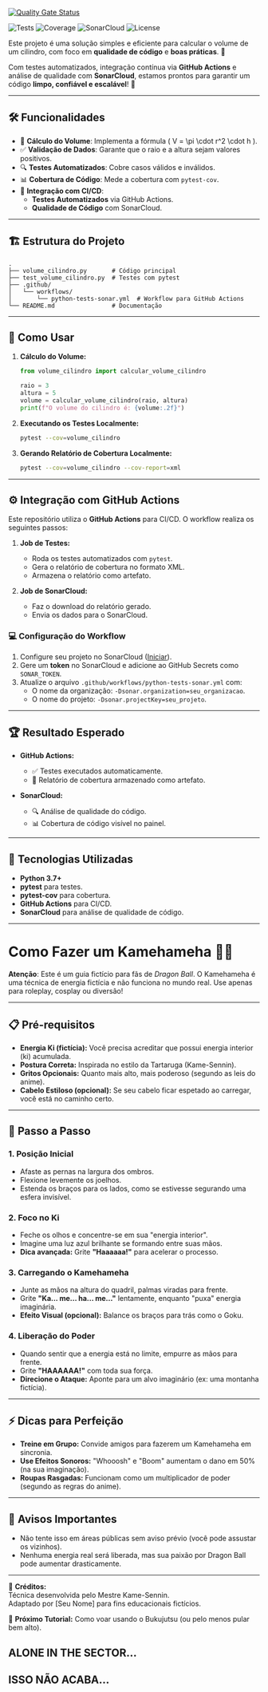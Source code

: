 [![Quality Gate Status](https://sonarcloud.io/api/project_badges/measure?project=paulossjunior_calculovolume&metric=alert_status)](https://sonarcloud.io/summary/new_code?id=paulossjunior_calculovolume)


![Tests](https://img.shields.io/github/actions/workflow/status/paulossjunior/calculovolume/python-tests-sonar.yml?label=Tests&logo=github)
![Coverage](https://img.shields.io/badge/Coverage-100%25-brightgreen?logo=codecov)
![SonarCloud](https://img.shields.io/badge/SonarCloud-Passing-brightgreen?logo=sonarcloud)
![License](https://img.shields.io/badge/License-MIT-blue)

Este projeto é uma solução simples e eficiente para calcular o volume de um cilindro, com foco em **qualidade de código** e **boas práticas**. 🎯

Com testes automatizados, integração contínua via **GitHub Actions** e análise de qualidade com **SonarCloud**, estamos prontos para garantir um código **limpo, confiável e escalável**! 🚀

---

## 🛠️ Funcionalidades

- 📐 **Cálculo do Volume**: Implementa a fórmula \( V = \pi \cdot r^2 \cdot h \).
- ✅ **Validação de Dados**: Garante que o raio e a altura sejam valores positivos.
- 🔍 **Testes Automatizados**: Cobre casos válidos e inválidos.
- 📊 **Cobertura de Código**: Mede a cobertura com `pytest-cov`.
- 🤖 **Integração com CI/CD**:
  - **Testes Automatizados** via GitHub Actions.
  - **Qualidade de Código** com SonarCloud.

---

## 🏗️ Estrutura do Projeto

```
.
├── volume_cilindro.py       # Código principal
├── test_volume_cilindro.py  # Testes com pytest
├── .github/
│   └── workflows/
│       └── python-tests-sonar.yml  # Workflow para GitHub Actions
└── README.md                # Documentação
```

---

## 🧩 Como Usar

1. **Cálculo do Volume:**

   ```python
   from volume_cilindro import calcular_volume_cilindro

   raio = 3
   altura = 5
   volume = calcular_volume_cilindro(raio, altura)
   print(f"O volume do cilindro é: {volume:.2f}")
   ```

2. **Executando os Testes Localmente:**

   ```bash
   pytest --cov=volume_cilindro
   ```

3. **Gerando Relatório de Cobertura Localmente:**

   ```bash
   pytest --cov=volume_cilindro --cov-report=xml
   ```

---

## ⚙️ Integração com GitHub Actions

Este repositório utiliza o **GitHub Actions** para CI/CD. O workflow realiza os seguintes passos:

1. **Job de Testes:**
   - Roda os testes automatizados com `pytest`.
   - Gera o relatório de cobertura no formato XML.
   - Armazena o relatório como artefato.

2. **Job de SonarCloud:**
   - Faz o download do relatório gerado.
   - Envia os dados para o SonarCloud.

### 💻 Configuração do Workflow

1. Configure seu projeto no SonarCloud ([Iniciar](https://sonarcloud.io/)).
2. Gere um **token** no SonarCloud e adicione ao GitHub Secrets como `SONAR_TOKEN`.
3. Atualize o arquivo `.github/workflows/python-tests-sonar.yml` com:
   - O nome da organização: `-Dsonar.organization=seu_organizacao`.
   - O nome do projeto: `-Dsonar.projectKey=seu_projeto`.

---

## 🏆 Resultado Esperado

- **GitHub Actions:** 
  - ✅ Testes executados automaticamente.
  - 📂 Relatório de cobertura armazenado como artefato.

- **SonarCloud:** 
  - 🔍 Análise de qualidade do código.
  - 📊 Cobertura de código visível no painel.

---

## 🚀 Tecnologias Utilizadas

- **Python 3.7+**
- **pytest** para testes.
- **pytest-cov** para cobertura.
- **GitHub Actions** para CI/CD.
- **SonarCloud** para análise de qualidade de código.

---
# Como Fazer um Kamehameha 🐉💥

**Atenção**: Este é um guia fictício para fãs de *Dragon Ball*. O Kamehameha é uma técnica de energia fictícia e não funciona no mundo real. Use apenas para roleplay, cosplay ou diversão!

---

## 📋 Pré-requisitos
- **Energia Ki (fictícia):** Você precisa acreditar que possui energia interior (ki) acumulada.
- **Postura Correta:** Inspirada no estilo da Tartaruga (Kame-Sennin).
- **Gritos Opcionais:** Quanto mais alto, mais poderoso (segundo as leis do anime).
- **Cabelo Estiloso (opcional):** Se seu cabelo ficar espetado ao carregar, você está no caminho certo.

---

## 🐢 Passo a Passo

### 1. **Posição Inicial**
- Afaste as pernas na largura dos ombros.
- Flexione levemente os joelhos.
- Estenda os braços para os lados, como se estivesse segurando uma esfera invisível.

### 2. **Foco no Ki**
- Feche os olhos e concentre-se em sua "energia interior".
- Imagine uma luz azul brilhante se formando entre suas mãos.
- **Dica avançada:** Grite **"Haaaaaa!"** para acelerar o processo.

### 3. **Carregando o Kamehameha**
- Junte as mãos na altura do quadril, palmas viradas para frente.
- Grite **"Ka... me... ha... me..."** lentamente, enquanto "puxa" energia imaginária.
- **Efeito Visual (opcional):** Balance os braços para trás como o Goku.

### 4. **Liberação do Poder**
- Quando sentir que a energia está no limite, empurre as mãos para frente.
- Grite **"HAAAAAA!"** com toda sua força.
- **Direcione o Ataque:** Aponte para um alvo imaginário (ex: uma montanha fictícia).

---

## ⚡ Dicas para Perfeição
- **Treine em Grupo:** Convide amigos para fazerem um Kamehameha em sincronia.
- **Use Efeitos Sonoros:** "Whooosh" e "Boom" aumentam o dano em 50% (na sua imaginação).
- **Roupas Rasgadas:** Funcionam como um multiplicador de poder (segundo as regras do anime).

---

## 🚫 Avisos Importantes
- Não tente isso em áreas públicas sem aviso prévio (você pode assustar os vizinhos).
- Nenhuma energia real será liberada, mas sua paixão por Dragon Ball pode aumentar drasticamente.

---

🌌 **Créditos:**  
Técnica desenvolvida pelo Mestre Kame-Sennin.  
Adaptado por [Seu Nome] para fins educacionais fictícios.  

🔄 **Próximo Tutorial:** Como voar usando o Bukujutsu (ou pelo menos pular bem alto).

## ALONE IN THE SECTOR...

## ISSO NÃO ACABA...